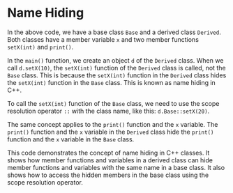 # Name Hiding
In the above code, we have a base class `Base` and a derived class `Derived`. Both classes have a member variable `x` and two member functions `setX(int)` and `print()`. 

In the `main()` function, we create an object `d` of the `Derived` class. When we call `d.setX(10)`, the `setX(int)` function of the `Derived` class is called, not the `Base` class. This is because the `setX(int)` function in the `Derived` class hides the `setX(int)` function in the `Base` class. This is known as name hiding in C++. 

To call the `setX(int)` function of the `Base` class, we need to use the scope resolution operator `::` with the class name, like this: `d.Base::setX(20)`. 

The same concept applies to the `print()` function and the `x` variable. The `print()` function and the `x` variable in the `Derived` class hide the `print()` function and the `x` variable in the `Base` class. 

This code demonstrates the concept of name hiding in C++ classes. It shows how member functions and variables in a derived class can hide member functions and variables with the same name in a base class. It also shows how to access the hidden members in the base class using the scope resolution operator.